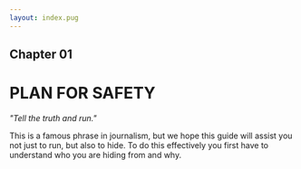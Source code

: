 ```yaml
---
layout: index.pug
---
```


## Chapter 01

# PLAN FOR SAFETY

*"Tell the truth and run."*

This is a famous phrase in journalism, but we hope this guide will assist you not just to run, but also to hide. To do this effectively you first have to understand who you are hiding from and why.
